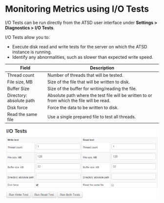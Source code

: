 # Monitoring Metrics using I/O Tests

I/O Tests can be run directly from the ATSD user interface under **Settings > Diagnostics > I/O Tests**.

I/O Tests allow you to:

- Execute disk read and write tests for the server on which the ATSD
    instance is running.
- Identify any abnormalities, such as slower than expected write speed.

| Field | Description |
| --- | --- |
| Thread count | Number of threads that will be tested. |
| File size, MB | Size of the file that will be written to disk. |
| Buffer Size | Size of the buffer for writing/reading the file. |
| Directory: absolute path | Absolute path where the test file will be written to or from which the file will be read. |
| Disk force | Force the data to be written to disk. |
| Read the same file | Use a single prepared file to test all threads. |

![](images/atsd_io_tests.png "atsd_io_tests")
